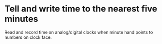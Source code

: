 # Tell and write time to the nearest five minutes

Read and record time on analog/digital clocks when minute hand points to numbers on clock face.
